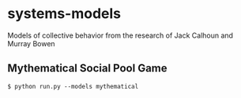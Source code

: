 # systems-models

Models of collective behavior from the research of Jack Calhoun and Murray Bowen

## Mythematical Social Pool Game

`$ python run.py --models mythematical`
